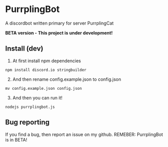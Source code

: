 # PurrplingBot
A discordbot written primary for server PurrplingCat

**BETA version - This project is under development!**

## Install (dev)

1. At first install npm dependencies

`npm install discord.io stringbuilder`

2. And then rename config.example.json to config.json

`mv config.example.json config.json`

3. And then you can run it!

`nodejs purrplingbot.js`

## Bug reporting

If you find a bug, then report an issue on my github. REMEBER: PurrplingBot is in BETA!
